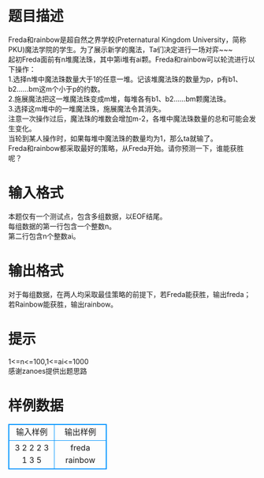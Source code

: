 # 

 
 # 题目描述 
Freda和rainbow是超自然之界学校(Preternatural&nbsp;Kingdom&nbsp;University，简称PKU)魔法学院的学生。为了展示新学的魔法，Ta们决定进行一场对弈~~~<br>起初Freda面前有n堆魔法珠，其中第i堆有ai颗。Freda和rainbow可以轮流进行以下操作：<br>1.选择n堆中魔法珠数量大于1的任意一堆。记该堆魔法珠的数量为p，p有b1、b2……bm这m个小于p的约数。<br>2.施展魔法把这一堆魔法珠变成m堆，每堆各有b1、b2……bm颗魔法珠。<br>3.选择这m堆中的一堆魔法珠，施展魔法令其消失。<br>注意一次操作过后，魔法珠的堆数会增加m-2，各堆中魔法珠数量的总和可能会发生变化。<br>当轮到某人操作时，如果每堆中魔法珠的数量均为1，那么ta就输了。<br>Freda和rainbow都采取最好的策略，从Freda开始。请你预测一下，谁能获胜呢？<br> 

 
 # 输入格式 
本题仅有一个测试点，包含多组数据，以EOF结尾。<br>每组数据的第一行包含一个整数n。<br>第二行包含n个整数ai。<br> 

 
 # 输出格式 
对于每组数据，在两人均采取最佳策略的前提下，若Freda能获胜，输出freda；若Rainbow能获胜，输出rainbow。<br> 

 
 # 提示 
1&lt;=n&lt;=100,1&lt;=ai&lt;=1000<br>感谢zanoes提供出题思路<br> 
# 样例数据
<style>
        table,table tr th, table tr td { border:1px solid #0094ff; }
        table { width: 200px; min-height: 25px; line-height: 25px; text-align: center; border-collapse: collapse;}   
    </style>
<table>
	<tr>
		<td>输入样例</td>
		<td>输出样例</td>
	</tr>
<tr><td>3
2 2 2
3
1 3 5
</td><td>freda
rainbow
</td></tr></table>
